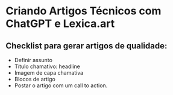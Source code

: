 # Criando Artigos Técnicos com ChatGPT e Lexica.art

## Checklist para gerar artigos de qualidade:
 - Definir assunto
 - Título chamativo: headline
 - Imagem de capa chamativa
 - Blocos de artigo
 - Postar o artigo com um call to action.




 

